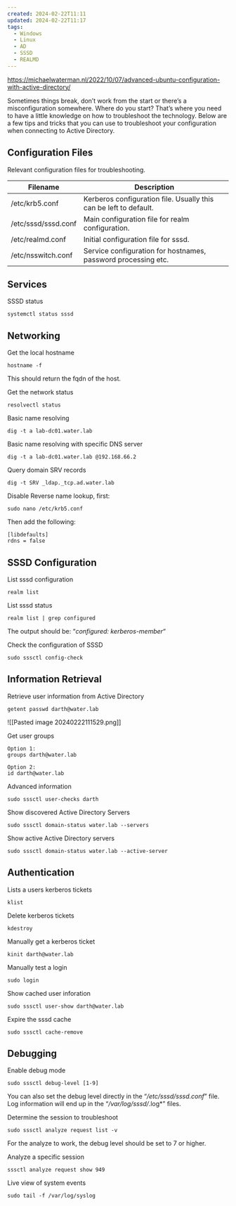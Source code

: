 ```yaml
---
created: 2024-02-22T11:11
updated: 2024-02-22T11:17
tags:
  - Windows
  - Linux
  - AD
  - SSSD
  - REALMD
---
```

https://michaelwaterman.nl/2022/10/07/advanced-ubuntu-configuration-with-active-directory/

Sometimes things break, don’t work from the start or there’s a misconfiguration somewhere. Where do you start? That’s where you need to have a little knowledge on how to troubleshoot the technology. Below are a few tips and tricks that you can use to troubleshoot your configuration when connecting to Active Directory.

## Configuration Files
Relevant configuration files for troubleshooting.

|Filename|Description|
|---|---|
|/etc/krb5.conf|Kerberos configuration file. Usually this can be left to default.|
|/etc/sssd/sssd.conf|Main configuration file for realm configuration.|
|/etc/realmd.conf|Initial configuration file for sssd.|
|/etc/nsswitch.conf|Service configuration for hostnames, password processing etc.|

## Services

SSSD status
```
systemctl status sssd
```

## Networking

Get the local hostname
```
hostname -f
```
This should return the fqdn of the host.

Get the network status
```
resolvectl status
```

Basic name resolving
```
dig -t a lab-dc01.water.lab
```

Basic name resolving with specific DNS server
```
dig -t a lab-dc01.water.lab @192.168.66.2
```

Query domain SRV records
```
dig -t SRV _ldap._tcp.ad.water.lab
```

Disable Reverse name lookup, first:
```
sudo nano /etc/krb5.conf
```

Then add the following:
```
[libdefaults]
rdns = false
```

## SSSD Configuration

List sssd configuration
```
realm list
```

List sssd status
```
realm list | grep configured
```
The output should be: “_configured: kerberos-member_“

Check the configuration of SSSD
```
sudo sssctl config-check
```

## Information Retrieval

Retrieve user information from Active Directory
```
getent passwd darth@water.lab
```
![[Pasted image 20240222111529.png]]

Get user groups
```
Option 1:
groups darth@water.lab

Option 2:
id darth@water.lab
```

Advanced information
```
sudo sssctl user-checks darth
```

Show discovered Active Directory Servers
```
sudo sssctl domain-status water.lab --servers
```

Show active Active Directory servers
```
sudo sssctl domain-status water.lab --active-server
```

## Authentication

Lists a users kerberos tickets
```
klist
```

Delete kerberos tickets
```
kdestroy
```

Manually get a kerberos ticket
```
kinit darth@water.lab
```

Manually test a login
```
sudo login
```

Show cached user inforation
```
sudo sssctl user-show darth@water.lab
```

Expire the sssd cache
```
sudo sssctl cache-remove
```

## Debugging

Enable debug mode
```
sudo sssctl debug-level [1-9]
```
You can also set the debug level directly in the “_/etc/sssd/sssd.conf_” file. Log information will end up in the “_/var/log/sssd/_.log*” files.

Determine the session to troubleshoot
```
sudo sssctl analyze request list -v
```
For the analyze to work, the debug level should be set to 7 or higher.

Analyze a specific session
```
sssctl analyze request show 949
```

Live view of system events
```
sudo tail -f /var/log/syslog
```